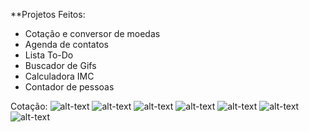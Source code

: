 **Projetos Feitos:
- Cotação e conversor de moedas
- Agenda de contatos
- Lista To-Do
- Buscador de Gifs
- Calculadora IMC
- Contador de pessoas

Cotação:
![alt-text](https://github.com/perinm/flutter-apps/blob/master/Gifs%20de%20apps/cotacao.gif)
![alt-text](https://github.com/perinm/flutter-apps/blob/master/Gifs%20de%20apps/Agenda_de_Contatos_adicionar.gif)
![alt-text](https://github.com/perinm/flutter-apps/blob/master/Gifs%20de%20apps/Agenda_de_contatos_opcoes.gif)
![alt-text](https://github.com/perinm/flutter-apps/blob/master/Gifs%20de%20apps/to-do.gif)
![alt-text](https://github.com/perinm/flutter-apps/blob/master/Gifs%20de%20apps/buscador_de_gifs.gif)
![alt-text](https://github.com/perinm/flutter-apps/blob/master/Gifs%20de%20apps/Calculadora_imc.gif)
![alt-text](https://github.com/perinm/flutter-apps/blob/master/Gifs%20de%20apps/contador_de_pessoas.gif)